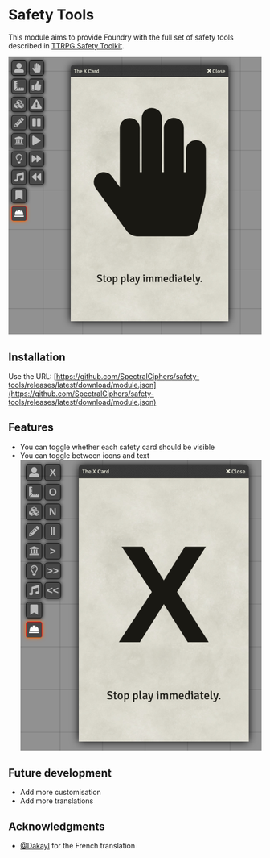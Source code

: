# Safety Tools

This module aims to provide Foundry with the full set of safety tools described in [TTRPG Safety Toolkit](https://drive.google.com/drive/folders/114jRmhzBpdqkAlhmveis0nmW73qkAZCj).

![Screen shot of the X card using icons](docs/screenshot-icons.png)

## Installation

Use the URL: [https://github.com/SpectralCiphers/safety-tools/releases/latest/download/module.json](https://github.com/SpectralCiphers/safety-tools/releases/latest/download/module.json)

## Features

* You can toggle whether each safety card should be visible
* You can toggle between icons and text
  ![Screen shot of the X card using text](docs/screenshot-text.png)

## Future development

* Add more customisation
* Add more translations

## Acknowledgments

* [@Dakayl](https://github.com/Dakayl) for the French translation
